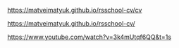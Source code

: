 https://matveimatyuk.github.io/rsschool-cv/cv

https://matveimatyuk.github.io/rsschool-cv/

https://www.youtube.com/watch?v=3k4mUtqf6QQ&t=1s
